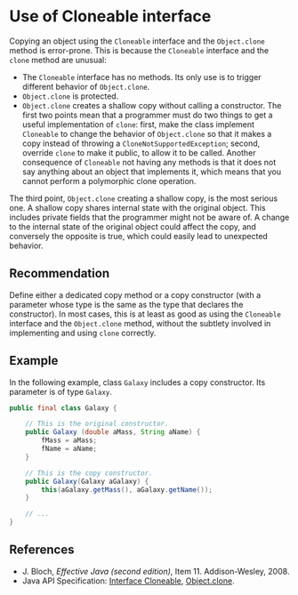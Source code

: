 # Use of Cloneable interface
Copying an object using the `Cloneable` interface and the `Object.clone` method is error-prone. This is because the `Cloneable` interface and the `clone` method are unusual:

* The `Cloneable` interface has no methods. Its only use is to trigger different behavior of `Object.clone`.
* `Object.clone` is protected.
* `Object.clone` creates a shallow copy without calling a constructor.
The first two points mean that a programmer must do two things to get a useful implementation of `clone`: first, make the class implement `Cloneable` to change the behavior of `Object.clone` so that it makes a copy instead of throwing a `CloneNotSupportedException`; second, override `clone` to make it public, to allow it to be called. Another consequence of `Cloneable` not having any methods is that it does not say anything about an object that implements it, which means that you cannot perform a polymorphic clone operation.

The third point, `Object.clone` creating a shallow copy, is the most serious one. A shallow copy shares internal state with the original object. This includes private fields that the programmer might not be aware of. A change to the internal state of the original object could affect the copy, and conversely the opposite is true, which could easily lead to unexpected behavior.


## Recommendation
Define either a dedicated copy method or a copy constructor (with a parameter whose type is the same as the type that declares the constructor). In most cases, this is at least as good as using the `Cloneable` interface and the `Object.clone` method, without the subtlety involved in implementing and using `clone` correctly.


## Example
In the following example, class `Galaxy` includes a copy constructor. Its parameter is of type `Galaxy`.


```java
public final class Galaxy {

    // This is the original constructor.
    public Galaxy (double aMass, String aName) {
        fMass = aMass;
        fName = aName;
    }

    // This is the copy constructor.
    public Galaxy(Galaxy aGalaxy) {
        this(aGalaxy.getMass(), aGalaxy.getName());
    }

    // ...
}
```

## References
* J. Bloch, *Effective Java (second edition)*, Item 11. Addison-Wesley, 2008.
* Java API Specification: [Interface Cloneable](https://docs.oracle.com/en/java/javase/11/docs/api/java.base/java/lang/Cloneable.html), [Object.clone](https://docs.oracle.com/en/java/javase/11/docs/api/java.base/java/lang/Object.html#clone()).
